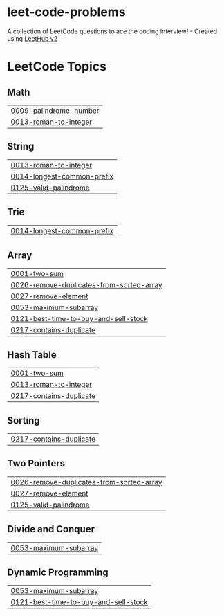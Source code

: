 # leet-code-problems
A collection of LeetCode questions to ace the coding interview! - Created using [LeetHub v2](https://github.com/arunbhardwaj/LeetHub-2.0)

<!---LeetCode Topics Start-->
# LeetCode Topics
## Math
|  |
| ------- |
| [0009-palindrome-number](https://github.com/jamerulhassan/leet-code-problems/tree/master/0009-palindrome-number) |
| [0013-roman-to-integer](https://github.com/jamerulhassan/leet-code-problems/tree/master/0013-roman-to-integer) |
## String
|  |
| ------- |
| [0013-roman-to-integer](https://github.com/jamerulhassan/leet-code-problems/tree/master/0013-roman-to-integer) |
| [0014-longest-common-prefix](https://github.com/jamerulhassan/leet-code-problems/tree/master/0014-longest-common-prefix) |
| [0125-valid-palindrome](https://github.com/jamerulhassan/leet-code-problems/tree/master/0125-valid-palindrome) |
## Trie
|  |
| ------- |
| [0014-longest-common-prefix](https://github.com/jamerulhassan/leet-code-problems/tree/master/0014-longest-common-prefix) |
## Array
|  |
| ------- |
| [0001-two-sum](https://github.com/jamerulhassan/leet-code-problems/tree/master/0001-two-sum) |
| [0026-remove-duplicates-from-sorted-array](https://github.com/jamerulhassan/leet-code-problems/tree/master/0026-remove-duplicates-from-sorted-array) |
| [0027-remove-element](https://github.com/jamerulhassan/leet-code-problems/tree/master/0027-remove-element) |
| [0053-maximum-subarray](https://github.com/jamerulhassan/leet-code-problems/tree/master/0053-maximum-subarray) |
| [0121-best-time-to-buy-and-sell-stock](https://github.com/jamerulhassan/leet-code-problems/tree/master/0121-best-time-to-buy-and-sell-stock) |
| [0217-contains-duplicate](https://github.com/jamerulhassan/leet-code-problems/tree/master/0217-contains-duplicate) |
## Hash Table
|  |
| ------- |
| [0001-two-sum](https://github.com/jamerulhassan/leet-code-problems/tree/master/0001-two-sum) |
| [0013-roman-to-integer](https://github.com/jamerulhassan/leet-code-problems/tree/master/0013-roman-to-integer) |
| [0217-contains-duplicate](https://github.com/jamerulhassan/leet-code-problems/tree/master/0217-contains-duplicate) |
## Sorting
|  |
| ------- |
| [0217-contains-duplicate](https://github.com/jamerulhassan/leet-code-problems/tree/master/0217-contains-duplicate) |
## Two Pointers
|  |
| ------- |
| [0026-remove-duplicates-from-sorted-array](https://github.com/jamerulhassan/leet-code-problems/tree/master/0026-remove-duplicates-from-sorted-array) |
| [0027-remove-element](https://github.com/jamerulhassan/leet-code-problems/tree/master/0027-remove-element) |
| [0125-valid-palindrome](https://github.com/jamerulhassan/leet-code-problems/tree/master/0125-valid-palindrome) |
## Divide and Conquer
|  |
| ------- |
| [0053-maximum-subarray](https://github.com/jamerulhassan/leet-code-problems/tree/master/0053-maximum-subarray) |
## Dynamic Programming
|  |
| ------- |
| [0053-maximum-subarray](https://github.com/jamerulhassan/leet-code-problems/tree/master/0053-maximum-subarray) |
| [0121-best-time-to-buy-and-sell-stock](https://github.com/jamerulhassan/leet-code-problems/tree/master/0121-best-time-to-buy-and-sell-stock) |
<!---LeetCode Topics End-->